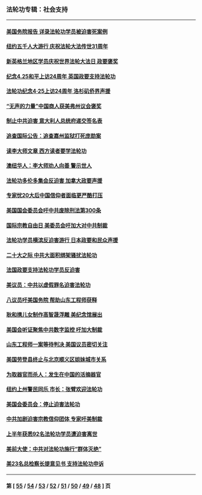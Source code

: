 ### 法轮功专辑：社会支持
---
#### [美国务院报告 详录法轮功学员被迫害死案例](../../pages/nf4386/n13997752.md?05200430) 
#### [纽约五千人大游行 庆祝法轮大法传世31周年](../../pages/nf4386/n13995110.md?05200430) 
#### [新英格兰地区学员庆祝世界法轮大法日 政要褒奖](../../pages/nf4386/n13990800.md?05200430) 
#### [纪念4.25和平上访24周年 英国政要支持法轮功](../../pages/nf4386/n13984057.md?05200430) 
#### [法轮功纪念4·25上访24周年 洛杉矶侨界声援](../../pages/nf4386/n13978796.md?05200430) 
#### [“无声的力量”中国商人获美弗州议会褒奖](../../pages/nf4386/n13941208.md?05200430) 
#### [制止中共迫害 意大利人总统府递交签名表](../../pages/nf4386/n13933726.md?05200430) 
#### [追查国际公告：追查嘉州监狱打死庞勋案](../../pages/nf4386/n13933461.md?05200430) 
#### [读李大师文章 西方读者要学法轮功](../../pages/nf4386/n13925142.md?05200430) 
#### [澳纽华人：李大师劝人向善 警示世人](../../pages/nf4386/n13924146.md?05200430) 
#### [法轮功多伦多集会反迫害 加拿大政要声援](../../pages/nf4386/n13881303.md?05200430) 
#### [专家忧20大后中国信仰者面临更严酷打压](../../pages/nf4386/n13874993.md?05200430) 
#### [美国国会委员会吁中共废除刑法第300条](../../pages/nf4386/n13868121.md?05200430) 
#### [国际宗教自由日 美委员会吁加大对中共制裁](../../pages/nf4386/n13855021.md?05200430) 
#### [法轮功学员横滨反迫害游行 日本政要和民众声援](../../pages/nf4386/n13847132.md?05200430) 
#### [二十大之际 中共大面积绑架骚扰法轮功](../../pages/nf4386/n13846381.md?05200430) 
#### [法国政要支持法轮功学员反迫害](../../pages/nf4386/n13841970.md?05200430) 
#### [美议员：中共以虚假罪名迫害法轮功](../../pages/nf4386/n13841083.md?05200430) 
#### [八议员吁美国务院 帮助山东工程师获释](../../pages/nf4386/n13836379.md?05200430) 
#### [耿和携儿女制作高智晟浮雕 美纪念馆展出](../../pages/nf4386/n13829624.md?05200430) 
#### [美国会听证聚焦中共数字监控 吁加大制裁](../../pages/nf4386/n13825083.md?05200430) 
#### [山东工程师一案等待判决 美国议员密切关注](../../pages/nf4386/n13815065.md?05200430) 
#### [美国劳登县终止与北京顺义区姐妹城市关系](../../pages/nf4386/n13811030.md?05200430) 
#### [为取器官而杀人：发生在中国的活摘器官](../../pages/nf4386/n13794731.md?05200430) 
#### [纽约上州警民同乐 市长：张臂欢迎法轮功](../../pages/nf4386/n13794375.md?05200430) 
#### [美国会委员会：停止迫害法轮功](../../pages/nf4386/n13788164.md?05200430) 
#### [中共加剧迫害宗教信仰团体 专家吁美制裁](../../pages/nf4386/n13780252.md?05200430) 
#### [上半年获悉92名法轮功学员遭迫害离世](../../pages/nf4386/n13772701.md?05200430) 
#### [美前大使：中共对法轮功施行“群体灭绝”](../../pages/nf4386/n13771705.md?05200430) 
#### [美23名总检察长提意见书 支持法轮功申诉](../../pages/nf4386/n13766596.md?05200430) 

---
#### 第 [ [55](./55.md?05200430) / [54](./54.md?05200430) / [53](./53.md?05200430) / [52](./52.md?05200430) / [51](./51.md?05200430) / [50](./50.md?05200430) / [49](./49.md?05200430) / [48](./48.md?05200430) ] 页

